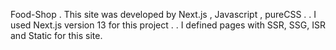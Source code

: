 Food-Shop
.
This site was developed by Next.js , Javascript , pureCSS .
.
I used Next.js version 13 for this project .
.
I defined pages with SSR, SSG, ISR and Static for this site.
